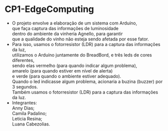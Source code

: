 # CP1-EdgeComputing
- O projeto envolve a elaboração de um sistema com Arduíno, <br> que faça captura das informações de luminosidade <br> dentro do ambiente da vinheria Agnello, para garantir <br> que a qualidade do vinho não esteja sendo afetada por esse fator. <br>
- Para isso, usamos o fotorresistor (LDR) para a captura das informações da luz, <br> utilizamos o Arduíno juntamente do BreadBord, e três leds de cores diferentes, <br> sendo elas vermelho (para quando indicar algum problema), <br> amarelo (para quando estiver em nível de alerta) <br> e verde (para quando o ambiente estiver adequado). <br> Quando o led indicasse algum problema, acionaria a buzina (buzzer) por 3 segundos. <br> Também usamos o fotorresistor (LDR) para a captura das informações da luz.
- Integrantes: <br>
    Anny Dias;<br>
    Camila Padalino;<br>
    Leticia Resina;<br>
    Luana Cabezolias.<br>

